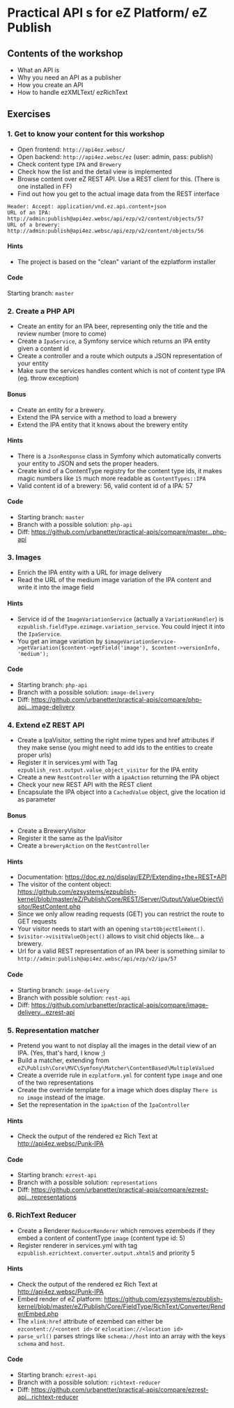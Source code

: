 # Practical API s for eZ Platform/ eZ Publish

## Contents of the workshop
* What an API is
* Why you need an API as a publisher
* How you create an API
* How to handle ezXMLText/ ezRichText

## Exercises

### 1. Get to know your content for this workshop

* Open frontend: `http://api4ez.websc/`
* Open backend: `http://api4ez.websc/ez` (user: admin, pass: publish)
* Check content type `IPA` and `Brewery`
* Check how the list and the detail view is implemented
* Browse content over eZ REST API. Use a REST client for this. (There is one installed in FF) 
* Find out how you get to the actual image data from the REST interface

```
Header: Accept: application/vnd.ez.api.content+json
URL of an IPA: http://admin:publish@api4ez.websc/api/ezp/v2/content/objects/57
URL of a brewery: http://admin:publish@api4ez.websc/api/ezp/v2/content/objects/56
```    

#### Hints
* The project is based on the "clean" variant of the ezplatform installer

#### Code
Starting branch: `master`

### 2. Create a PHP API

* Create an entity for an IPA beer, representing only the title and the review number (more to come)
* Create a `IpaService`, a Symfony service which returns an IPA entity given a content id
* Create a controller and a route which outputs a JSON representation of your entity
* Make sure the services handles content which is not of content type IPA (eg. throw exception)

#### Bonus
* Create an entity for a brewery.
* Extend the IPA service with a method to load a brewery 
* Extend the IPA entity that it knows about the brewery entity

#### Hints
* There is a `JsonResponse` class in Symfony which automatically converts your entity to JSON and sets the proper headers.
* Create kind of a ContentType registry for the content type ids, it makes magic numbers like `15` much more readable as `ContentTypes::IPA`
* Valid content id of a brewery: 56, valid content id of a IPA: 57

#### Code
* Starting branch: `master`
* Branch with a possible solution: `php-api`
* Diff: https://github.com/urbanetter/practical-apis/compare/master...php-api

### 3. Images

* Enrich the IPA entity with a URL for image delivery
* Read the URL of the medium image variation of the IPA content and write it into the image field

#### Hints
* Service id of the `ImageVariationService` (actually a `VariationHandler`) is `ezpublish.fieldType.ezimage.variation_service`. You could inject it into the `IpaService`.
* You get an image variation by `$imageVariationService->getVariation($content->getField('image'), $content->versionInfo, 'medium');`

#### Code
* Starting branch: `php-api`
* Branch with a possible solution: `image-delivery`
* Diff: https://github.com/urbanetter/practical-apis/compare/php-api...image-delivery


### 4. Extend eZ REST API

* Create a IpaVisitor, setting the right mime types and href attributes if they make sense (you might need to add ids to the entities to create proper urls)
* Register it in services.yml with Tag `ezpublish_rest.output.value_object_visitor` for the IPA entity
* Create a new `RestController` with a `ipaAction` returning the IPA object
* Check your new REST API with the REST client
* Encapsulate the IPA object into a `CachedValue` object, give the location id as parameter

#### Bonus
* Create a BreweryVisitor
* Register it the same as the IpaVisitor
* Create a `breweryAction` on the `RestController`

#### Hints
* Documentation: https://doc.ez.no/display/EZP/Extending+the+REST+API
* The visitor of the content object: https://github.com/ezsystems/ezpublish-kernel/blob/master/eZ/Publish/Core/REST/Server/Output/ValueObjectVisitor/RestContent.php
* Since we only allow reading requests (GET) you can restrict the route to GET requests
* Your visitor needs to start with an opening `startObjectElement()`.
* `$visitor->visitValueObject()` allows to visit chid objects like... a brewery.
* Url for a valid REST representation of an IPA beer is something similar to `http://admin:publish@api4ez.websc/api/ezp/v2/ipa/57`

#### Code
* Starting branch: `image-delivery`
* Branch with possible solution: `rest-api`
* Diff: https://github.com/urbanetter/practical-apis/compare/image-delivery...ezrest-api

### 5. Representation matcher
* Pretend you want to not display all the images in the detail view of an IPA. (Yes, that's hard, I know ;)
* Build a matcher, extending from `eZ\Publish\Core\MVC\Symfony\Matcher\ContentBased\MultipleValued`
* Create a override rule in `ezplatform.yml` for content type `image` and one of the two representations
* Create the override template for a image which does display `There is no image` instead of the image.
* Set the representation in the `ipaAction` of the `IpaController`

#### Hints
* Check the output of the rendered ez Rich Text at http://api4ez.websc/Punk-IPA

#### Code
* Starting branch: `ezrest-api`
* Branch with a possible solution: `representations`
* Diff: https://github.com/urbanetter/practical-apis/compare/ezrest-api...representations

### 6. RichText Reducer
* Create a Renderer `ReducerRenderer` which removes ezembeds if they embed a content of contentType `image` (content type id: 5)
* Register renderer in services.yml with tag `ezpublish.ezrichtext.converter.output.xhtml5` and priority 5

#### Hints
* Check the output of the rendered ez Rich Text at http://api4ez.websc/Punk-IPA
* Embed render of eZ platform:  https://github.com/ezsystems/ezpublish-kernel/blob/master/eZ/Publish/Core/FieldType/RichText/Converter/Render/Embed.php
* The `xlink:href` attribute of ezembed can either be `ezcontent://<content id>` or `ezlocation://<location id>`
* `parse_url()` parses strings like `schema://host` into an array with the keys `schema` and `host`.

#### Code
* Starting branch: `ezrest-api`
* Branch with a possible solution: `richtext-reducer`
* Diff: https://github.com/urbanetter/practical-apis/compare/ezrest-api...richtext-reducer
